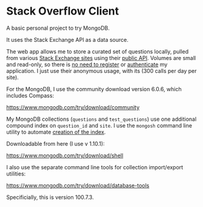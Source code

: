 # Stack Overflow Client
 
A basic personal project to try MongoDB. 

It uses the Stack Exchange API as a data source. 

The web app allows me to store a curated set of questions locally, pulled from various [Stack Exchange sites](https://github.com/northcoder-repo/StackOverflowClient/blob/main/src/main/java/org/northcoder/soclient/Site.java) using their [public API](https://api.stackexchange.com/docs). Volumes are small and read-only, so there is [no need to register](https://stackapps.com/) or [authenticate](https://api.stackexchange.com/docs/authentication) my application. I just use their anonymous usage, with its (300 calls per day per site).

For the MongoDB, I use the community download version 6.0.6, which includes Compass:

https://www.mongodb.com/try/download/community

My MongoDB collections (`questions` and `test_questions`) use one additional compound index on `question_id` and `site`. I use the `mongosh` command line utility to automate [creation of the index](https://github.com/northcoder-repo/StackOverflowClient/blob/main/data/10_mongosh_create_indexes.bat).

Downloadable from here (I use v 1.10.1):

https://www.mongodb.com/try/download/shell

I also use the separate command line tools for collection import/export utilities:

https://www.mongodb.com/try/download/database-tools

Specificially, this is version 100.7.3.
